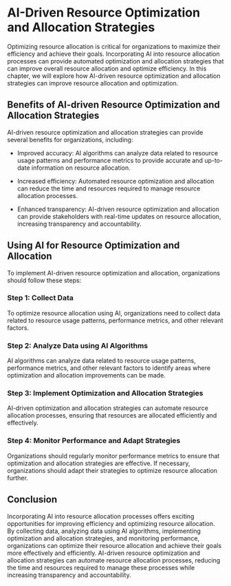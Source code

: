 AI-Driven Resource Optimization and Allocation Strategies
============================================================================================================================

Optimizing resource allocation is critical for organizations to maximize their efficiency and achieve their goals. Incorporating AI into resource allocation processes can provide automated optimization and allocation strategies that can improve overall resource allocation and optimize efficiency. In this chapter, we will explore how AI-driven resource optimization and allocation strategies can improve resource allocation and optimization.

Benefits of AI-driven Resource Optimization and Allocation Strategies
---------------------------------------------------------------------

AI-driven resource optimization and allocation strategies can provide several benefits for organizations, including:

* Improved accuracy: AI algorithms can analyze data related to resource usage patterns and performance metrics to provide accurate and up-to-date information on resource allocation.

* Increased efficiency: Automated resource optimization and allocation can reduce the time and resources required to manage resource allocation processes.

* Enhanced transparency: AI-driven resource optimization and allocation can provide stakeholders with real-time updates on resource allocation, increasing transparency and accountability.

Using AI for Resource Optimization and Allocation
-------------------------------------------------

To implement AI-driven resource optimization and allocation, organizations should follow these steps:

### Step 1: Collect Data

To optimize resource allocation using AI, organizations need to collect data related to resource usage patterns, performance metrics, and other relevant factors.

### Step 2: Analyze Data using AI Algorithms

AI algorithms can analyze data related to resource usage patterns, performance metrics, and other relevant factors to identify areas where optimization and allocation improvements can be made.

### Step 3: Implement Optimization and Allocation Strategies

AI-driven optimization and allocation strategies can automate resource allocation processes, ensuring that resources are allocated efficiently and effectively.

### Step 4: Monitor Performance and Adapt Strategies

Organizations should regularly monitor performance metrics to ensure that optimization and allocation strategies are effective. If necessary, organizations should adapt their strategies to optimize resource allocation further.

Conclusion
----------

Incorporating AI into resource allocation processes offers exciting opportunities for improving efficiency and optimizing resource allocation. By collecting data, analyzing data using AI algorithms, implementing optimization and allocation strategies, and monitoring performance, organizations can optimize their resource allocation and achieve their goals more effectively and efficiently. AI-driven resource optimization and allocation strategies can automate resource allocation processes, reducing the time and resources required to manage these processes while increasing transparency and accountability.
